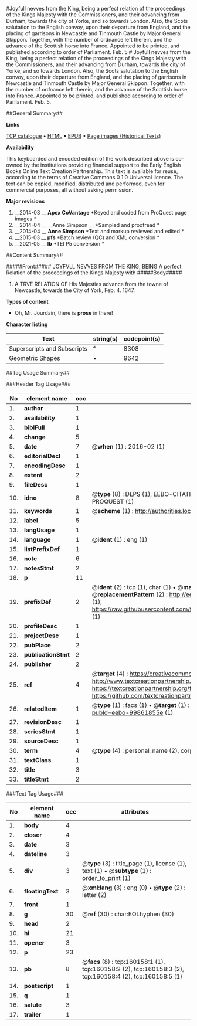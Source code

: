 #Joyfull nevves from the King, being a perfect relation of the proceedings of the Kings Majesty with the Commissioners, and their advancing from Durham, towards the city of Yorke, and so towards London. Also, the Scots salutation to the English convoy, upon their departure from England, and the placing of garrisons in Newcastle and Tinmouth Castle by Major General Skippon. Together, with the number of ordnance left therein, and the advance of the Scottish horse into France. Appointed to be printed, and published according to order of Parliament. Feb. 5.#
Joyfull nevves from the King, being a perfect relation of the proceedings of the Kings Majesty with the Commissioners, and their advancing from Durham, towards the city of Yorke, and so towards London. Also, the Scots salutation to the English convoy, upon their departure from England, and the placing of garrisons in Newcastle and Tinmouth Castle by Major General Skippon. Together, with the number of ordnance left therein, and the advance of the Scottish horse into France. Appointed to be printed, and published according to order of Parliament. Feb. 5.

##General Summary##

**Links**

[TCP catalogue](http://www.ota.ox.ac.uk/tcp/)  • 
[HTML](http://tei.it.ox.ac.uk/tcp/Texts-HTML/free/A87/A87410.html)  • 
[EPUB](http://tei.it.ox.ac.uk/tcp/Texts-EPUB/free/A87/A87410.epub) • 
[Page images (Historical Texts)](https://historicaltexts.jisc.ac.uk/eebo-99861855e)

**Availability**

This keyboarded and encoded edition of the work described above is co-owned by the
    institutions providing financial support to the Early English Books Online Text Creation
    Partnership. This text is available for reuse, according to the terms of  Creative Commons 0 1.0 Universal
    licence. The text can be copied, modified, distributed and performed, even for commercial
    purposes, all without asking permission.

**Major revisions**

1. __2014-03 __ __Apex CoVantage__ *Keyed and coded from ProQuest page images *
1. __2014-04 __ __Anne Simpson __ *Sampled and proofread *
1. __2014-04 __ __Anne Simpson__ *Text and markup reviewed and edited *
1. __2015-03 __ __pfs__ *Batch review (QC) and XML conversion *
1. __2021-05 __ __lb__ *TEI P5 conversion *

##Content Summary##

#####Front#####
 JOYFVLL NEVVES FROM THE KING, BEING A perfect Relation of the proceedings of the Kings Majesty with
#####Body#####

1. A TRVE RELATION OF His Majesties advance from the towne of Newcastle, towards the City of York, Feb. 4. 1647.

**Types of content**

  * Oh, Mr. Jourdain, there is **prose** in there!

**Character listing**


|Text|string(s)|codepoint(s)|
|---|---|---|
|Superscripts             and Subscripts|⁴|8308|
|Geometric Shapes|▪|9642|

##Tag Usage Summary##

###Header Tag Usage###

|No|element name|occ|attributes|
|---|---|---|---|
|1.|__author__|1||
|2.|__availability__|1||
|3.|__biblFull__|1||
|4.|__change__|5||
|5.|__date__|7| @__when__ (1) : 2016-02 (1)|
|6.|__editorialDecl__|1||
|7.|__encodingDesc__|1||
|8.|__extent__|2||
|9.|__fileDesc__|1||
|10.|__idno__|8| @__type__ (8) : DLPS (1), EEBO-CITATION (1), VID (1), EEBO-PROQUEST (1), STC (3), PROQUEST (1)|
|11.|__keywords__|1| @__scheme__ (1) : http://authorities.loc.gov/ (1)|
|12.|__label__|5||
|13.|__langUsage__|1||
|14.|__language__|1| @__ident__ (1) : eng (1)|
|15.|__listPrefixDef__|1||
|16.|__note__|6||
|17.|__notesStmt__|2||
|18.|__p__|11||
|19.|__prefixDef__|2| @__ident__ (2) : tcp (1), char (1)  •  @__matchPattern__ (2) : ([0-9\-]+):([0-9IVX]+) (1), (.+) (1)  •  @__replacementPattern__ (2) : http://eebo.chadwyck.com/downloadtiff?vid=$1&page=$2 (1), https://raw.githubusercontent.com/textcreationpartnership/Texts/master/tcpchars.xml#$1 (1)|
|20.|__profileDesc__|1||
|21.|__projectDesc__|1||
|22.|__pubPlace__|2||
|23.|__publicationStmt__|2||
|24.|__publisher__|2||
|25.|__ref__|4| @__target__ (4) : https://creativecommons.org/publicdomain/zero/1.0/ (1), http://www.textcreationpartnership.org/docs/. (1), https://textcreationpartnership.org/faq/#faq05 (1), https://github.com/textcreationpartnership (1)|
|26.|__relatedItem__|1| @__type__ (1) : facs (1)  •  @__target__ (1) : https://data.historicaltexts.jisc.ac.uk/view?pubId=eebo-99861855e (1)|
|27.|__revisionDesc__|1||
|28.|__seriesStmt__|1||
|29.|__sourceDesc__|1||
|30.|__term__|4| @__type__ (4) : personal_name (2), corporate_name (1), geographic_name (1)|
|31.|__textClass__|1||
|32.|__title__|3||
|33.|__titleStmt__|2||


###Text Tag Usage###

|No|element name|occ|attributes|
|---|---|---|---|
|1.|__body__|4||
|2.|__closer__|4||
|3.|__date__|3||
|4.|__dateline__|3||
|5.|__div__|3| @__type__ (3) : title_page (1), license (1), text (1)  •  @__subtype__ (1) : order_to_print (1)|
|6.|__floatingText__|3| @__xml:lang__ (3) : eng (0)  •  @__type__ (2) : letter (2)|
|7.|__front__|1||
|8.|__g__|30| @__ref__ (30) : char:EOLhyphen (30)|
|9.|__head__|2||
|10.|__hi__|21||
|11.|__opener__|3||
|12.|__p__|23||
|13.|__pb__|8| @__facs__ (8) : tcp:160158:1 (1), tcp:160158:2 (2), tcp:160158:3 (2), tcp:160158:4 (2), tcp:160158:5 (1)|
|14.|__postscript__|1||
|15.|__q__|1||
|16.|__salute__|3||
|17.|__trailer__|1||
